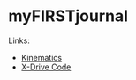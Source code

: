 # myFIRSTjournal

Links:
- [Kinematics](https://www.chiefdelphi.com/t/paper-mecanum-and-omni-kinematic-and-force-analysis/106153)
- [X-Drive Code](https://www.chiefdelphi.com/t/ftc-x-drive-code-math-issue/419188/4)